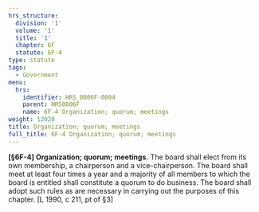 ```yaml
---
hrs_structure:
  division: '1'
  volume: '1'
  title: '1'
  chapter: 6F
  statute: 6F-4
type: statute
tags:
  - Government
menu:
  hrs:
    identifier: HRS_0006F-0004
    parent: HRS0006F
    name: 6F-4 Organization; quorum; meetings
weight: 12020
title: Organization; quorum; meetings
full_title: 6F-4 Organization; quorum; meetings
---
```

**[§6F-4] Organization; quorum; meetings.** The board shall elect from its own membership, a chairperson and a vice-chairperson. The board shall meet at least four times a year and a majority of all members to which the board is entitled shall constitute a quorum to do business. The board shall adopt such rules as are necessary in carrying out the purposes of this chapter. [L 1990, c 211, pt of §3]